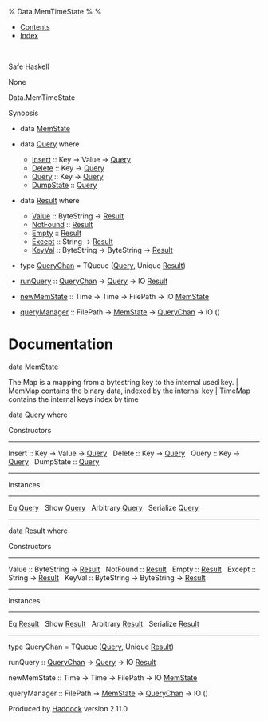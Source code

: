 % Data.MemTimeState
% 
% 

-   [Contents](index.html)
-   [Index](doc-index.html)

 

Safe Haskell

None

Data.MemTimeState

Synopsis

-   data [MemState](#t:MemState)
-   data [Query](#t:Query) where
    -   [Insert](#v:Insert) :: Key -\> Value -\>
        [Query](Data-MemTimeState.html#t:Query)
    -   [Delete](#v:Delete) :: Key -\>
        [Query](Data-MemTimeState.html#t:Query)
    -   [Query](#v:Query) :: Key -\>
        [Query](Data-MemTimeState.html#t:Query)
    -   [DumpState](#v:DumpState) ::
        [Query](Data-MemTimeState.html#t:Query)

-   data [Result](#t:Result) where
    -   [Value](#v:Value) :: ByteString -\>
        [Result](Data-MemTimeState.html#t:Result)
    -   [NotFound](#v:NotFound) ::
        [Result](Data-MemTimeState.html#t:Result)
    -   [Empty](#v:Empty) :: [Result](Data-MemTimeState.html#t:Result)
    -   [Except](#v:Except) :: String -\>
        [Result](Data-MemTimeState.html#t:Result)
    -   [KeyVal](#v:KeyVal) :: ByteString -\> ByteString -\>
        [Result](Data-MemTimeState.html#t:Result)

-   type [QueryChan](#t:QueryChan) = TQueue
    ([Query](Data-MemTimeState.html#t:Query), Unique
    [Result](Data-MemTimeState.html#t:Result))
-   [runQuery](#v:runQuery) ::
    [QueryChan](Data-MemTimeState.html#t:QueryChan) -\>
    [Query](Data-MemTimeState.html#t:Query) -\> IO
    [Result](Data-MemTimeState.html#t:Result)
-   [newMemState](#v:newMemState) :: Time -\> Time -\> FilePath -\> IO
    [MemState](Data-MemTimeState.html#t:MemState)
-   [queryManager](#v:queryManager) :: FilePath -\>
    [MemState](Data-MemTimeState.html#t:MemState) -\>
    [QueryChan](Data-MemTimeState.html#t:QueryChan) -\> IO ()

Documentation
=============

data MemState

The Map is a mapping from a bytestring key to the internal used key. |
MemMap contains the binary data, indexed by the internal key | TimeMap
contains the internal keys index by time

data Query where

Constructors

  --------------------------------------------------------------------- ---
  Insert :: Key -\> Value -\> [Query](Data-MemTimeState.html#t:Query)    
  Delete :: Key -\> [Query](Data-MemTimeState.html#t:Query)              
  Query :: Key -\> [Query](Data-MemTimeState.html#t:Query)               
  DumpState :: [Query](Data-MemTimeState.html#t:Query)                   
  --------------------------------------------------------------------- ---

Instances

  --------------------------------------------------- ---
  Eq [Query](Data-MemTimeState.html#t:Query)           
  Show [Query](Data-MemTimeState.html#t:Query)         
  Arbitrary [Query](Data-MemTimeState.html#t:Query)    
  Serialize [Query](Data-MemTimeState.html#t:Query)    
  --------------------------------------------------- ---

data Result where

Constructors

  ----------------------------------------------------------------------------------- ---
  Value :: ByteString -\> [Result](Data-MemTimeState.html#t:Result)                    
  NotFound :: [Result](Data-MemTimeState.html#t:Result)                                
  Empty :: [Result](Data-MemTimeState.html#t:Result)                                   
  Except :: String -\> [Result](Data-MemTimeState.html#t:Result)                       
  KeyVal :: ByteString -\> ByteString -\> [Result](Data-MemTimeState.html#t:Result)    
  ----------------------------------------------------------------------------------- ---

Instances

  ----------------------------------------------------- ---
  Eq [Result](Data-MemTimeState.html#t:Result)           
  Show [Result](Data-MemTimeState.html#t:Result)         
  Arbitrary [Result](Data-MemTimeState.html#t:Result)    
  Serialize [Result](Data-MemTimeState.html#t:Result)    
  ----------------------------------------------------- ---

type QueryChan = TQueue ([Query](Data-MemTimeState.html#t:Query), Unique
[Result](Data-MemTimeState.html#t:Result))

runQuery :: [QueryChan](Data-MemTimeState.html#t:QueryChan) -\>
[Query](Data-MemTimeState.html#t:Query) -\> IO
[Result](Data-MemTimeState.html#t:Result)

newMemState :: Time -\> Time -\> FilePath -\> IO
[MemState](Data-MemTimeState.html#t:MemState)

queryManager :: FilePath -\>
[MemState](Data-MemTimeState.html#t:MemState) -\>
[QueryChan](Data-MemTimeState.html#t:QueryChan) -\> IO ()

Produced by [Haddock](http://www.haskell.org/haddock/) version 2.11.0
